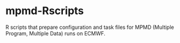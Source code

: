 # mpmd-Rscripts
R scripts that prepare configuration and task files for MPMD (Multiple Program, Multiple Data) runs on ECMWF.
